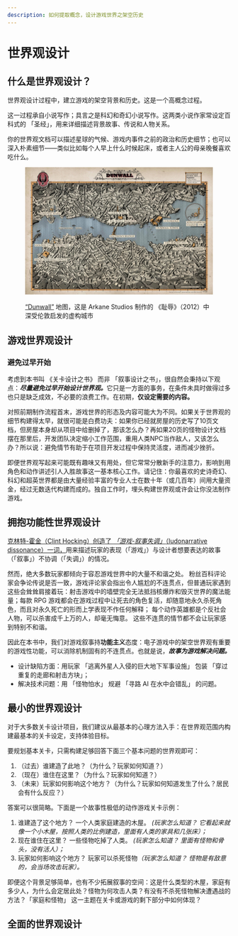 ```yaml
---
description: 如何提取概念，设计游戏世界之架空历史
---
```


# 世界观设计

## 什么是世界观设计？

世界观设计过程中，建立游戏的架空背景和历史。这是一个高概念过程。

这一过程承自小说写作；具言之是科幻和奇幻小说写作。这两类小说作家常设定百科式的 「圣经」，用来详细描述背景故事、传说和人物关系。

你的世界观文档可以描述星球的气候、游戏内事件之前的政治和历史细节；也可以深入朴素细节——类似比如每个人早上什么时候起床，或者主人公的母亲晚餐喜欢吃什么。

<figure><img src="../../.gitbook/assets/image (2) (1).png" alt=""><figcaption><p><a href="https://dishonored.fandom.com/wiki/Dunwall">“Dunwall”</a> 地图，这是 Arkane Studios 制作的 《耻辱》（2012）中深受伦敦启发的虚构城市</p></figcaption></figure>

## 游戏世界观设计

### 避免过早开始

考虑到本书叫 《关卡设计之书》 而非 「叙事设计之书」，很自然会秉持以下观点：_**尽量避免过早开始设计世界观。**_&#x5B83;只是一方面的事务，在条件未具时做得过多也只是缺乏成效，不必要的浪费工作。在初期，**仅设定需要的内容。**

对照前期制作流程首末，游戏世界的形态及内容可能大为不同。如果关于世界观的细节构建得太早，就很可能是白费功夫：如果你已经就房屋的历史写了10页文档，但房屋本身却从项目中给删掉了，那该怎么办？再如果20页的怪物设计文档摆在那里后，开发团队决定缩小工作范围，重用人类NPC当作敌人，又该怎么办？所以说：避免情节有助于在项目开发过程中保持灵活度，进而减少挫折。

即便世界观写起来可能既有趣味又有用处，但它常常分散新手的注意力，影响到用角色和动作讲述引人入胜故事这一基本核心工作。请记住：你最喜欢的史诗奇幻、科幻和超英世界都是由大量经验丰富的专业人士在数十年（或几百年）间用大量资金，经过无数迭代构建而成的。独自工作时，埋头构建世界观或许会让你没法制作游戏。

## 拥抱功能性世界观设计

[克林特-霍金（Clint Hocking）创造了 _「游戏-叙事失调」_（ludonarrative dissonance）一词，](https://clicknothing.typepad.com/click_nothing/2007/10/ludonarrative-d.html)用来描述玩家的表现（「游戏」）与设计者想要表达的故事（「叙事」）不协调（「失调」）的情况。

然而，绝大多数玩家都倾向于容忍游戏世界中的大量不和谐之处。 粉丝百科评论家会争论传说是否一致，游戏评论家会指出令人尴尬的不连贯点，但普通玩家遇到这些会耸耸肩接着玩：射击游戏中的墙壁完全无法抵挡核爆炸和毁灭世界的魔法能量；每款 RPG 游戏都会在游戏过程中让死去的角色复活，却随意地永久杀死角色，而且对永久死亡的形而上学表现不作任何解释； 每个动作英雄都是个反社会人物，可以杀害成千上万的人，却毫无悔意。 这些不连贯的情节都不会让玩家感到特别不和谐。

因此在本书中，我们对游戏叙事持**功能主义**态度：电子游戏中的架空世界观有重要的游戏性功能，可以消除机制固有的不连贯点。也就是说，_**故事为游戏解决问题。**_

* 设计缺陷方面：用玩家 「逃离外星人入侵的巨大地下军事设施」 包装 「穿过重复的走廊和射击方块」；
* 解决技术问题：用 「怪物怕水」 规避 「寻路 AI 在水中会错乱」 的问题。

## 最小的世界观设计

对于大多数关卡设计项目，我们建议从最基本的心理方法入手：在世界观范围内构建最基本的关卡设定，支持体验目标。

要规划基本关卡，只需构建足够回答下面三个基本问题的世界观即可：

1. （过去）谁建造了此地？（为什么？玩家如何知道？）
2. （现在）谁住在这里？（为什么？玩家如何知道？）
3. （未来）玩家如何影响这个地方？（为什么？玩家如何知道发生了什么？居民会有什么反应？）

答案可以很简略。下面是一个故事性极低的动作游戏关卡示例：

1. 谁建造了这个地方？ 一个人类家庭建造的木屋。 _(玩家怎么知道？ 它看起来就像一个小木屋，按照人类的比例建造，里面有人类的家具和几张床）；_
2. 现在谁住在这里？ 一些怪物吃掉了人类。 _(玩家怎么知道？ 里面有怪物和骨头，没有活人）；_
3. 玩家如何影响这个地方？ 玩家可以杀死怪&#x7269;_（玩家怎么知道？ 怪物是有敌意的，会当场攻击玩家）。_

即便这个背景足够简单，也有不少拓展叙事的空间：这是什么类型的木屋，家庭有多少人，为什么会定居此处？怪物为何攻击人类？有没有不杀死怪物解决遭遇战的方法？「家庭和怪物」 这一主题在关卡或游戏的剩下部分中如何体现？

## 全面的世界观设计

